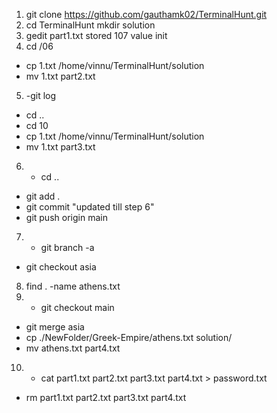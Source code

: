 1. git clone https://github.com/gauthamk02/TerminalHunt.git <br>
2. cd TerminalHunt 
  mkdir solution
3. gedit part1.txt stored 107 value init
4. cd /06
  - cp 1.txt /home/vinnu/TerminalHunt/solution
  - mv 1.txt part2.txt
5. -git log
  - cd ..
  - cd 10
  - cp 1.txt /home/vinnu/TerminalHunt/solution
  - mv 1.txt part3.txt
6. - cd ..
  - git add .
  - git commit "updated till step 6"
  - git push origin main
7. - git branch -a
  - git checkout asia
8. find . -name athens.txt
9. - git checkout main
  - git merge asia
  - cp ./NewFolder/Greek-Empire/athens.txt solution/
  - mv athens.txt part4.txt
10. - cat part1.txt part2.txt part3.txt part4.txt > password.txt
  - rm part1.txt part2.txt part3.txt part4.txt





